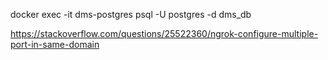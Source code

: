 
docker exec -it dms-postgres psql -U postgres -d dms_db

https://stackoverflow.com/questions/25522360/ngrok-configure-multiple-port-in-same-domain
